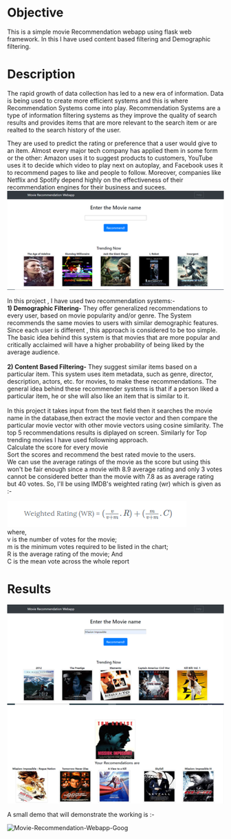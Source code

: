 <h1>Objective</h1> 
This is a simple movie Recommendation webapp using flask web framework. In this I have used content based filtering and Demographic filtering. 

<h1>Description</h1>
The rapid growth of data collection has led to a new era of information. Data is being used to create more efficient systems and this is where Recommendation Systems come into play. Recommendation Systems are a type of information filtering systems as they improve the quality of search results and provides items that are more relevant to the search item or are realted to the search history of the user.

They are used to predict the rating or preference that a user would give to an item. Almost every major tech company has applied them in some form or the other: Amazon uses it to suggest products to customers, YouTube uses it to decide which video to play next on autoplay, and Facebook uses it to recommend pages to like and people to follow. Moreover, companies like Netflix and Spotify depend highly on the effectiveness of their recommendation engines for their business and sucees.
![](images/heading.png)

In this project , I have used two recommendation systems:-<br>
<b>1) Demographic Filtering-</b> They offer generalized recommendations to every user, based on movie popularity and/or genre. The System recommends the same movies to users with similar demographic features. Since each user is different , this approach is considered to be too simple. The basic idea behind this system is that movies that are more popular and critically acclaimed will have a higher probability of being liked by the average audience.
<br><br>
<b>2) Content Based Filtering-</b> They suggest similar items based on a particular item. This system uses item metadata, such as genre, director, description, actors, etc. for movies, to make these recommendations. The general idea behind these recommender systems is that if a person liked a particular item, he or she will also like an item that is similar to it.
<br>
<br>In this project it takes input from the text field then it searches the movie name in the database,then extract the movie vector and then compare the particular movie vector with other movie vectors using cosine similarity.
The top 5 recommendations results is diplayed on screen.
Similarly for Top trending movies I have used followning approach.
<br>Calculate the score for every movie
<br>Sort the scores and recommend the best rated movie to the users.
<br>We can use the average ratings of the movie as the score but using this won't be fair enough since a movie with 8.9 average rating and only 3 votes cannot be considered better than the movie with 7.8 as as average rating but 40 votes. So, I'll be using IMDB's weighted rating (wr) which is given as :-

![](images/formula.png)
<br>where,
<br>v is the number of votes for the movie;
<br>m is the minimum votes required to be listed in the chart;
<br>R is the average rating of the movie; And
<br>C is the mean vote across the whole report
<h1>Results</h1>

![](images/result1.png)
![](images/result2.png)


A small demo that will demonstrate the working is :-


![Movie-Recommendation-Webapp-Goog](https://user-images.githubusercontent.com/50323194/83939430-a62f4600-a7fa-11ea-9245-e31409f1ba3d.gif)
